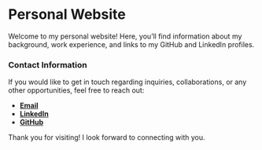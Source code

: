 # Personal Website

Welcome to my personal website! Here, you’ll find information about my background, work experience, and links to my GitHub and LinkedIn profiles.

### Contact Information
If you would like to get in touch regarding inquiries, collaborations, or any other opportunities, feel free to reach out:

- <a href="mailto:roseak.lin@gmail.com" target="_blank"><strong>Email</strong></a>
- <a href="https://www.linkedin.com/in/roseak-lin" target="_blank"><strong>LinkedIn</strong></a>
- <a href="https://github.com/Roseak-lin" target="_blank"><strong>GitHub</strong></a>

Thank you for visiting! I look forward to connecting with you.
